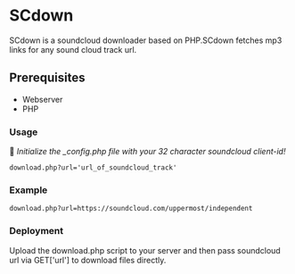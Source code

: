 # SCdown
SCdown is a soundcloud downloader based on PHP.SCdown fetches mp3 links for any sound cloud track url.

## Prerequisites
* Webserver
* PHP

### Usage
📝 *Initialize the _config.php file with your 32 character soundcloud client-id!* 
```
download.php?url='url_of_soundcloud_track'
```
### Example
```
download.php?url=https://soundcloud.com/uppermost/independent
```
### Deployment
Upload the download.php script to your server and then pass soundcloud url via GET['url'] to download files directly.
